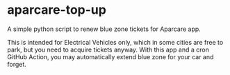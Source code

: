 # aparcare-top-up
A simple python script to renew blue zone tickets for Aparcare app. 

This is intended for Electrical Vehicles only, which in some cities are
free to park, but you need to acquire tickets anyway. With this app and 
a cron GitHub Action, you may automatically extend blue zone for your car
and forget.
